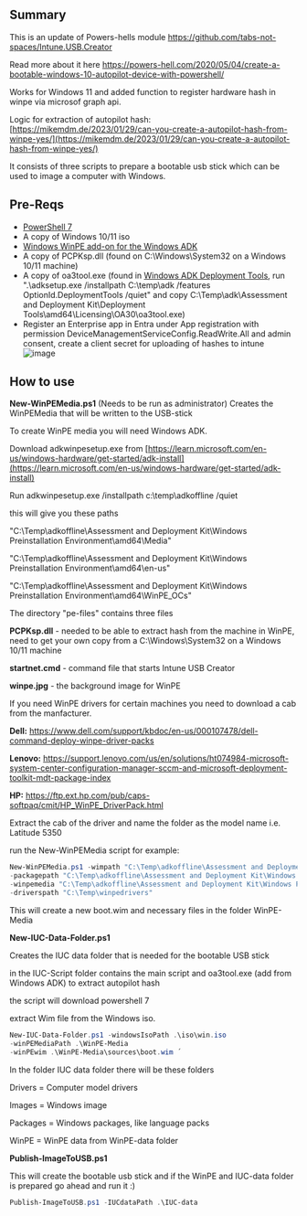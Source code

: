 ## Summary
This is an update of Powers-hells module https://github.com/tabs-not-spaces/Intune.USB.Creator

Read more about it here
https://powers-hell.com/2020/05/04/create-a-bootable-windows-10-autopilot-device-with-powershell/

Works for Windows 11 and added function to register hardware hash in winpe via microsof graph api.

Logic for extraction of autopilot hash: [https://mikemdm.de/2023/01/29/can-you-create-a-autopilot-hash-from-winpe-yes/](https://mikemdm.de/2023/01/29/can-you-create-a-autopilot-hash-from-winpe-yes/)

It consists of three scripts to prepare a bootable usb stick which can be used to image a computer with Windows.

## Pre-Reqs

- [PowerShell 7](https://docs.microsoft.com/en-us/powershell/scripting/install/installing-powershell-core-on-windows?view=powershell-7)
- A copy of Windows 10/11 iso
- [Windows WinPE add-on for the Windows ADK](https://learn.microsoft.com/en-us/windows-hardware/get-started/adk-install)
- A copy of PCPKsp.dll (found on C:\Windows\System32 on a Windows 10/11 machine)
- A copy of oa3tool.exe (found in [Windows ADK Deployment Tools](https://learn.microsoft.com/en-us/windows-hardware/get-started/adk-install), run ".\adksetup.exe /installpath C:\temp\adk /features OptionId.DeploymentTools /quiet" and copy C:\Temp\adk\Assessment and Deployment Kit\Deployment Tools\amd64\Licensing\OA30\oa3tool.exe)
- Register an Enterprise app in Entra under App registration with permission DeviceManagementServiceConfig.ReadWrite.All and admin consent, create a client secret for uploading of hashes to intune
![image](https://github.com/user-attachments/assets/1b8c2dce-06ee-4dad-801f-c625c2f7c2e2)

## How to use

**New-WinPEMedia.ps1** (Needs to be run as administrator)
Creates the WinPEMedia that will be written to the USB-stick

To create WinPE media you will need Windows ADK.

Download adkwinpesetup.exe from [https://learn.microsoft.com/en-us/windows-hardware/get-started/adk-install](https://learn.microsoft.com/en-us/windows-hardware/get-started/adk-install)

Run adkwinpesetup.exe /installpath c:\temp\adkoffline /quiet

this will give you these paths

"C:\Temp\adkoffline\Assessment and Deployment Kit\Windows Preinstallation Environment\amd64\Media"

"C:\Temp\adkoffline\Assessment and Deployment Kit\Windows Preinstallation Environment\amd64\en-us"

"C:\Temp\adkoffline\Assessment and Deployment Kit\Windows Preinstallation Environment\amd64\WinPE_OCs"

The directory "pe-files" contains three files

**PCPKsp.dll** - needed to be able to extract hash from the machine in WinPE, need to get your own copy from a C:\Windows\System32 on a Windows 10/11 machine

**startnet.cmd** - command file that starts Intune USB Creator

**winpe.jpg** - the background image for WinPE

If you need WinPE drivers for certain machines you need to download a cab from the manfacturer.

**Dell:** https://www.dell.com/support/kbdoc/en-us/000107478/dell-command-deploy-winpe-driver-packs

**Lenovo:** https://support.lenovo.com/us/en/solutions/ht074984-microsoft-system-center-configuration-manager-sccm-and-microsoft-deployment-toolkit-mdt-package-index

**HP:** https://ftp.ext.hp.com/pub/caps-softpaq/cmit/HP_WinPE_DriverPack.html

Extract the cab of the driver and name the folder as the model name i.e. Latitude 5350

run the New-WinPEMedia script for example:
``` PowerShell
New-WinPEMedia.ps1 -wimpath "C:\Temp\adkoffline\Assessment and Deployment Kit\Windows Preinstallation Environment\amd64\en-us\winpe.wim" ´
-packagepath "C:\Temp\adkoffline\Assessment and Deployment Kit\Windows Preinstallation Environment\amd64\WinPE_OCs" ´
-winpemedia "C:\Temp\adkoffline\Assessment and Deployment Kit\Windows Preinstallation Environment\amd64\Media" ´
-driverspath "C:\Temp\winpedrivers"
```
This will create a new boot.wim and necessary files in the folder WinPE-Media

**New-IUC-Data-Folder.ps1**

Creates the IUC data folder that is needed for the bootable USB stick

in the IUC-Script folder contains the main script and oa3tool.exe (add from Windows ADK) to extract autopilot hash

the script will download powershell 7

extract Wim file from the Windows iso.

``` PowerShell
New-IUC-Data-Folder.ps1 -windowsIsoPath .\iso\win.iso
-winPEMediaPath .\WinPE-Media
-winPEwim .\WinPE-Media\sources\boot.wim ´
```
In the folder IUC data folder there will be these folders

Drivers = Computer model drivers

Images = Windows image

Packages = Windows packages, like language packs

WinPE = WinPE data from WinPE-data folder

**Publish-ImageToUSB.ps1**

This will create the bootable usb stick and if the WinPE and IUC-data folder is prepared go ahead and run it :)

``` PowerShell
Publish-ImageToUSB.ps1 -IUCdataPath .\IUC-data
```



